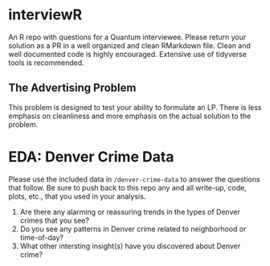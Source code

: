 # interviewR
An R repo with questions for a Quantum interviewee. Please return your solution as a PR in a well organized and clean RMarkdown file. Clean and well documented code is highly encouraged. Extensive use of tidyverse tools is recommended.  

## The Advertising Problem

This problem is designed to test your ability to formulate an LP. There is less emphasis on cleanliness and more emphasis on the actual solution to the problem. 


EDA: Denver Crime Data
================


Please use the included data in `/denver-crime-data` to answer the
questions that follow. Be sure to push back to this repo any and all
write-up, code, plots, etc., that you used in your analysis.

1.  Are there any alarming or reassuring trends in the types of Denver crimes that you
    see?
2.  Do you see any patterns in Denver crime related to neighborhood or
    time-of-day?
3.  What other intersting insight(s) have you discovered about Denver
    crime?
